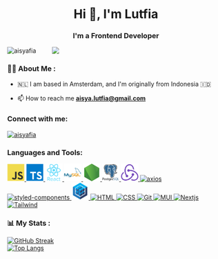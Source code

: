 <h1 align="center">Hi 👋, I'm Lutfia</h1>
<h3 align="center">I'm a Frontend Developer</h3>
<img align="right" src="https://media.tenor.com/S59bPkT0pqcAAAAC/programming.gif" width="400"/>

<p align="left"> <img src="https://komarev.com/ghpvc/?username=aisyafia&label=Profile%20views&color=0e75b6&style=flat" alt="aisyafia" /> </p>

### :woman_technologist: About Me :
- 🇳🇱 I am based in Amsterdam, and I'm originally from Indonesia 🇮🇩

- 📫 How to reach me **aisya.lutfia@gmail.com**

<h3 align="left">Connect with me:</h3>
<p align="left">
<a href="https://linkedin.com/in/aisyafia" target="blank"><img align="center" src="https://raw.githubusercontent.com/rahuldkjain/github-profile-readme-generator/master/src/images/icons/Social/linked-in-alt.svg" alt="aisyafia" height="30" width="40" /></a>
</p>

<h3 align="left">Languages and Tools:</h3>
<p align="left"> 
  <a href="https://developer.mozilla.org/en-US/docs/Web/JavaScript" target="_blank" rel="noreferrer"> 
    <img src="https://raw.githubusercontent.com/devicons/devicon/master/icons/javascript/javascript-original.svg" alt="javascript" width="40" height="40"/> 
  </a> 
  
  <a href="https://www.typescriptlang.org/" target="_blank" rel="noreferrer"> 
  <img src="https://github.com/devicons/devicon/blob/master/icons/typescript/typescript-original.svg" title="TypeScript" alt="TypeScript" width="40" height="40"/> 
  </a>

  <a href="https://reactjs.org/" target="_blank" rel="noreferrer"> 
  <img src="https://raw.githubusercontent.com/devicons/devicon/master/icons/react/react-original-wordmark.svg" alt="react" width="40" height="40"/> 
  </a> 
  
  <a href="https://www.mysql.com/" target="_blank" rel="noreferrer"> 
  <img src="https://raw.githubusercontent.com/devicons/devicon/master/icons/mysql/mysql-original-wordmark.svg" alt="mysql" width="40" height="40"/> 
  </a> 
  
  <a href="https://nodejs.org" target="_blank" rel="noreferrer"> 
  <img src="https://github.com/devicons/devicon/blob/master/icons/nodejs/nodejs-original.svg" alt="nodejs" width="40" height="40"/> 
  </a> 
  
  <a href="https://www.postgresql.org" target="_blank" rel="noreferrer"> 
  <img src="https://raw.githubusercontent.com/devicons/devicon/master/icons/postgresql/postgresql-original-wordmark.svg" alt="postgresql" width="40" height="40"/> 
  </a> 
  
  <a href="https://redux.js.org/" target="_blank" rel="noreferrer"> 
  <img src="https://github.com/devicons/devicon/blob/master/icons/redux/redux-original.svg" alt="redux" width="40" height="40"/> 
  </a> 
  
  <a href="https://axios-http.com/docs/intro" target="_blank" rel="noreferrer"> 
  <img src="https://user-images.githubusercontent.com/8939680/57233882-20344080-6fe5-11e9-9086-d20a955bed59.png" alt="axios" width="40" height="40"/> 
  </a> <a href="https://styled-components.com/" target="_blank" rel="noreferrer"> <img src="https://www.daggala.com/static/228867c3668e439101821568a8a03b54/19ca5/sc.png" alt="styled-components" width="40" height="40"/> </a> <a href="https://sequelize.org/" target="_blank" rel="noreferrer"> <img src="https://github.com/devicons/devicon/blob/master/icons/sequelize/sequelize-original.svg" alt="Sequelize" width="40" height="40"/> </a> <a href="https://developer.mozilla.org/en-US/docs/Web/HTML" target="_blank" rel="noreferrer"> <img src="https://cdn.pixabay.com/photo/2017/08/05/11/16/logo-2582748_1280.png" alt="HTML" width="40" height="40"/> </a> <a href="https://developer.mozilla.org/en-US/docs/Web/CSS" target="_blank" rel="noreferrer"> <img src="https://cdn.pixabay.com/photo/2017/08/05/11/16/logo-2582747_960_720.png" alt="CSS" width="40" height="40"/> </a> <a href="https://git-scm.com/" target="_blank" rel="noreferrer"> <img src="https://i.pinimg.com/originals/01/e5/00/01e500fca29c045d432b64f285f9c229.png" alt="Git" width="40" height="40"/> </a> <a href="https://mui.com/" target="_blank" rel="noreferrer"> <img src="https://mui.com/static/logo.png" alt="MUI" width="40" height="40"/> </a> <a href="https://nextjs.org/" target="_blank" rel="noreferrer"> <img src="https://w7.pngwing.com/pngs/87/586/png-transparent-next-js-hd-logo.png" alt="Nextjs" width="40" height="40"/> </a> <a href="https://tailwindcss.com/" target="_blank" rel="noreferrer"> <img src="https://logowik.com/content/uploads/images/tailwind-css3232.logowik.com.webp" alt="Tailwind" width="40" height="40"/> </a> </p>

### 📊 My Stats :

[![GitHub Streak](http://github-readme-streak-stats.herokuapp.com?user=aisyafia&theme=dark&background=000000)](https://git.io/streak-stats)
<br>
[![Top Langs](https://github-readme-stats.vercel.app/api/top-langs/?username=aisyafia&layout=compact&theme=vision-friendly-dark)](https://github.com/anuraghazra/github-readme-stats)

